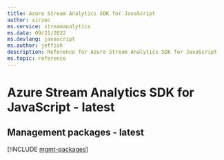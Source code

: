 ```yaml
---
title: Azure Stream Analytics SDK for JavaScript
author: xirzec
ms.service: streamanalytics
ms.data: 09/21/2022
ms.devlang: javascript
ms.author: jeffish
description: Reference for Azure Stream Analytics SDK for JavaScript
ms.topic: reference
---
```

# Azure Stream Analytics SDK for JavaScript - latest

## Management packages - latest
[!INCLUDE [mgmt-packages](stream-analytics-mgmt-index.md)]